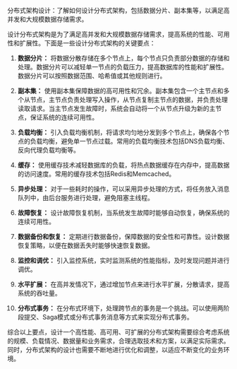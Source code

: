 分布式架构设计：了解如何设计分布式架构，包括数据分片、副本集等，以满足高并发和大规模数据存储需求。

设计分布式架构是为了满足高并发和大规模数据存储需求，提高系统的性能、可用性和扩展性。下面是一些设计分布式架构的关键要点：

1. **数据分片：** 将数据分散存储在多个节点上，每个节点只负责部分数据的存储和处理。数据分片可以减轻单一节点的负载压力，提高数据库的性能和扩展性。数据分片可以按照数据范围、哈希值或其他规则进行。

2. **副本集：** 使用副本集保障数据的高可用性和冗余。副本集包含一个主节点和多个从节点，主节点负责处理写入操作，从节点复制主节点的数据，并负责处理读取请求。当主节点发生故障时，系统会自动将一个从节点升级为新的主节点，保证系统的连续可用性。

3. **负载均衡：** 引入负载均衡机制，将请求均匀地分发到多个节点上，确保各个节点的负载均衡，避免单一节点过载。常用的负载均衡技术包括DNS负载均衡、反向代理负载均衡等。

4. **缓存：** 使用缓存技术减轻数据库的负载，将热点数据缓存在内存中，提高数据的访问速度。常用的缓存技术包括Redis和Memcached。

5. **异步处理：** 对于一些耗时的操作，可以采用异步处理的方式，将任务放入消息队列中，由后台服务进行处理，避免阻塞主线程。

6. **故障恢复：** 设计故障恢复机制，当系统发生故障时能够自动恢复，确保系统的连续可用性。

7. **数据备份和恢复：** 定期进行数据备份，保障数据的安全性和可靠性。设计数据恢复策略，以便在数据丢失时能够快速恢复数据。

8. **监控和调优：** 引入监控系统，实时监测系统的性能指标，及时发现问题并进行调优。

9. **水平扩展：** 在高并发情况下，通过增加节点来进行水平扩展，分散请求，提高系统的吞吐量。

10. **分布式事务：** 在分布式环境下，处理跨节点的事务是一个挑战。可以使用两阶段提交、Saga模式或分布式事务消息等方式来实现分布式事务。

综合以上要点，设计一个高性能、高可用、可扩展的分布式架构需要综合考虑系统的规模、负载情况、数据量和业务需求，合理选取技术和方案，以满足实际需求。同时，分布式架构的设计也需要不断地进行优化和调整，以适应不断变化的业务环境。